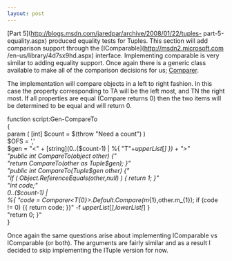 ```yaml
---
layout: post
---
```

[Part 5](http://blogs.msdn.com/jaredpar/archive/2008/01/22/tuples-
part-5-equality.aspx) produced equality tests for Tuples.  This section will
add comparison support through the [IComparable<T>](http://msdn2.microsoft.com
/en-us/library/4d7sx9hd.aspx) interface.  Implementing comparable is very
similar to adding equality support.  Once again there is a generic class
available to make all of the comparison decisions for us;
[Comparer<T>](http://msdn2.microsoft.com/en-us/library/cfttsh47.aspx).

The implementation will compare objects in a left to right fashion.  In this
case the property corresponding to TA will be the left most, and TN the right
most.  If all properties are equal (Compare returns 0) then the two items will
be determined to be equal and will return 0.

function script:Gen-CompareTo  
{  
    param ( [int] $count = $(throw "Need a count") )   
    $OFS = ','   
    $gen = "<" + [string](0..($count-1) | %{ "T"+$upperList[$_] }) + ">"       
    "public int CompareTo(object other) {"   
    "return CompareTo(other as Tuple$gen); }"   
    "public int CompareTo(Tuple$gen other) {"   
    "if ( Object.ReferenceEquals(other,null) ) { return 1; }"   
    "int code;"   
    0..($count-1) |   
        %{ "code = Comparer<T{0}>.Default.Compare(m_{1},other.m_{1}); if (code != 0) {{ return code; }}" -f $upperList[$_],$lowerList[$_] }   
    "return 0; }"   
}

Once again the same questions arise about implementing IComparable<Tuple> vs
IComparable<ITuple> (or both).  The arguments are fairly similar and as a
result I decided to skip implementing the ITuple version for now.

